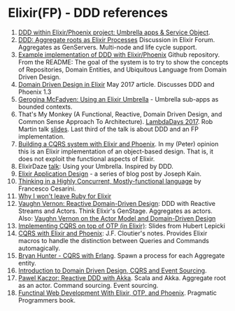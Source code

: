 # Elixir(FP) - DDD references

1. [DDD within Elixir/Phoenix project: Umbrella apps & Service Object](https://medium.com/@andreichernykh/thoughts-on-structuring-an-elixir-phoenix-project-cb083a8894ef).
2. [DDD: Aggregate roots as Elixir Processes](https://elixirforum.com/t/domain-driven-design-aggregate-roots-as-elixir-processes-genserver/4372)  Discussion in Elixir Forum. Aggregates as GenServers. Multi-node and life cycle support.
3. [Example implementation of DDD with Elixir/Phoenix](https://github.com/rpless/phoenix_ddd) Github repository. From the README: The goal of the system is to try to show the concepts of Repositories, Domain Entities, and Ubiquitous Language from Domain Driven Design. 
4. [Domain Driven Design in Elixir](https://www.linkedin.com/pulse/domain-driven-design-elixir-naveen-negi) May 2017 article. Discusses DDD and Phoenix 1.3
5. [Gerogina McFadyen: Using an Elixir Umbrella](https://8thlight.com/blog/georgina-mcfadyen/2017/05/01/elixir-umbrella-projects.html) - Umbrella sub-apps as bounded contexts.
6. That's My Monkey (A Functional, Reactive, Domain Driven Design, and Common Sense Approach To Architecture). [LambdaDays 2017](http://www.lambdadays.org/lambdadays2017/rob-martin). Rob Martin talk [slides](http://www.lambdadays.org/static/upload/media/1487239158386169robmartinthatsmymonkey.pdf). Last third of the talk is about DDD and an FP implementation.
7. [Building a CQRS system with Elixir and Phoenix](https://10consulting.com/2017/01/04/building-a-cqrs-web-application-in-elixir-using-phoenix/). In my (Peter) opinion this is an Elixir implementation of an object-based design. That is, it does not exploit the functional aspects of Elixir.
8. ElixirDaze [talk](https://www.youtube.com/watch?v=AnYm0rTJNVg): Using your Umbrella. Inspired by DDD.
9. [Elixir Application Design](http://learningelixir.joekain.com/elixir-application-design-posts/) - a series of blog post by Joseph Kain.
10. [Thinking in a Highly Concurrent, Mostly-functional language](https://www.youtube.com/watch?v=d5G3P2iosmA&index=11&list=PLE7tQUdRKcyakbmyFcmznq2iNtL80mCsT) by Francesco Cesarini.
11. [Why I won't leave Ruby for Elixir](http://insights.workshop14.io/2016/04/18/why-i-cant-leave-ruby-for-elixir.html)
12. [Vaughn Vernon: Reactive Domain-Driven Design](https://www.infoq.com/news/2013/11/vernon-reactive-ddd): DDD with Reactive Streams and Actors. Think Elixir's GenStage. Aggregates as actors. Also: [Vaughn Vernon on the Actor Model and Domain-Driven Design](https://www.infoq.com/news/2013/06/actor-model-ddd)
13. [Implementing CQRS on top of OTP (in Elixir)](http://slides.com/hubertlepicki/implementing-cqrs-in-elixir#/): Slides from Hubert Lepicki
14. [CQRS with Elixir and Phoenix](http://jfcloutier.github.io/jekyll/update/2015/11/04/cqrs_elixir_phoenix.html): J.F. Cloutier's notes. Provides Elixir macros to handle the distinction between Queries and Commands automagically.
15. [Bryan Hunter - CQRS with Erlang](https://vimeo.com/97318824). Spawn a process for each Aggregate entity.
16. [Introduction to Domain Driven Design, CQRS and Event Sourcing](https://www.kenneth-truyers.net/2013/12/05/introduction-to-domain-driven-design-cqrs-and-event-sourcing/).
17. [Pawel Kaczor: Reactive DDD with Akka](http://pkaczor.blogspot.in/2014/04/reactive-ddd-with-akka.html). Scala and Akka. Aggregate root as an actor. Command sourcing. Event sourcing.
18. [Functinal Web Development With Elixir, OTP, and Phoenix](https://pragprog.com/book/lhelph/functional-web-development-with-elixir-otp-and-phoenix). Pragmatic Programmers book.
